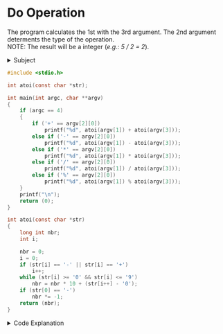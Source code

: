 # Do Operation

The program calculates the 1st with the 3rd argument. The 2nd argument determents the type of the operation.  
NOTE: The result will be a integer (_e.g.: 5 / 2 = 2_).

<details>
<summary>Subject</summary>

### Subject

    Assignment name  : do_op
    Expected files   : *.c, *.h
    Allowed functions: atoi, printf, write
    --------------------------------------------------------------------------------

    Write a program that takes three strings:

    - The first and the third one are representations of base-10 signed integers
      that fit in an int.
    - The second one is an arithmetic operator chosen from: + - \* / %

    The program must display the result of the requested arithmetic operation,
    followed by a newline. If the number of parameters is not 3, the program
    just displays a newline.

    You can assume the string have no mistakes or extraneous characters. Negative
    numbers, in input or output, will have one and only one leading '-'. The
    result of the operation fits in an int.

    Examples:

    $> ./do_op "123" "*" 456 | cat -e
    56088$
    $> ./do_op "9828" "/" 234 | cat -e
    42$
    $> ./do_op "1" "+" "-43" | cat -e
    -42$
    $> ./do_op | cat -e
    $

</details>

```c showLineNumbers
#include <stdio.h>

int atoi(const char *str);

int main(int argc, char **argv)
{
    if (argc == 4)
    {
        if ('+' == argv[2][0])
            printf("%d", atoi(argv[1]) + atoi(argv[3]));
        else if ('-' == argv[2][0])
            printf("%d", atoi(argv[1]) - atoi(argv[3]));
        else if ('*' == argv[2][0])
            printf("%d", atoi(argv[1]) * atoi(argv[3]));
        else if ('/' == argv[2][0])
            printf("%d", atoi(argv[1]) / atoi(argv[3]));
        else if ('%' == argv[2][0])
            printf("%d", atoi(argv[1]) % atoi(argv[3]));
    }
    printf("\n");
    return (0);
}

int atoi(const char *str)
{
    long int nbr;
    int i;

    nbr = 0;
    i = 0;
    if (str[i] == '-' || str[i] == '+')
        i++;
    while (str[i] >= '0' && str[i] <= '9')
        nbr = nbr * 10 + (str[i++] - '0');
    if (str[0] == '-')
        nbr *= -1;
    return (nbr);
}
```

<details>
<summary>Code Explanation</summary>

### Key Concepts

- **Arithmetic operations:** The program performs basic arithmetic operations such as addition, subtraction, multiplication, division, and modulo.
- **atoi function:** The program uses the atoi function to convert a string to an integer.

### Code Structure

#### The main function:

- **line 7:** Checks if the number of command-line arguments is equal to 4.
- **line 9-18:**
  - **line 9:** Checks the operator specified in the second argument.
  - **line 10:** Performs the corresponding arithmetic operation using the atoi function and prints the result of the arithmetic operation.

#### The atoi function:

Takes a string as input and converts it to an integer.
Handles negative numbers by checking if the first character is a minus sign.
Iterates through the string, converting each digit to its corresponding integer value and accumulating the result.
Multiplies the result by -1 if the number is negative.
Returns the converted integer.

</details>
